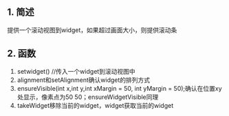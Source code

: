 ## 1. 简述
提供一个滚动视图到widget，如果超过画面大小，则提供滚动条

## 2. 函数
1. setwidget()  //传入一个widget到滚动视图中
2. alignment和setAlignment确认widget的排列方式
3. ensureVisible(int x,int y,int xMargin = 50, int yMargin = 50);确认在位置xy处显示，像素点为50 50；ensureWidgetVisible同理
4. takeWidget移除当前的widget，widget获取当前的widget